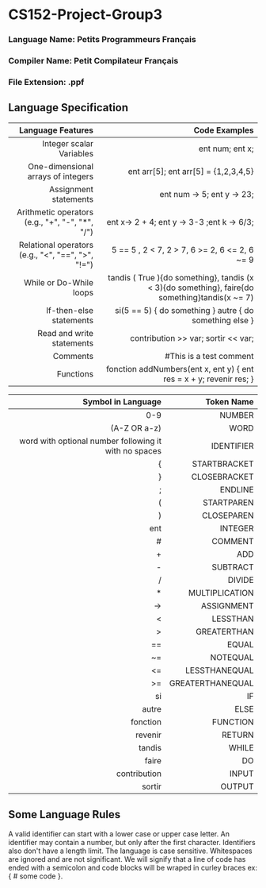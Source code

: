 # CS152-Project-Group3

### Language Name: Petits Programmeurs Français

### Compiler Name: Petit Compilateur Français

### File Extension: .ppf

## Language Specification

| Language Features | Code Examples |
| -----------------:| -------------:|
| Integer scalar Variables | ent num; ent x;| 
| One-dimensional arrays of integers | ent arr[5]; ent arr[5] = {1,2,3,4,5}|
| Assignment statements | ent num -> 5; ent y -> 23; |
| Arithmetic operators (e.g., "+", "-", "*", "/") |ent x-> 2 + 4; ent y -> 3-3 ;ent k -> 6/3; |
| Relational operators (e.g., "<", "==", ">", "!=") | 5 == 5 , 2 < 7, 2 > 7, 6 >= 2, 6 <= 2, 6 ~= 9|
| While or Do-While loops | tandis ( True ){do something}, tandis (x < 3){do something}, faire{do something}tandis(x ~= 7)|
| If-then-else statements | si(5 == 5) { do something } autre { do something else } |
| Read and write statements | contribution >> var; sortir << var;|
| Comments | #This is a test comment |
| Functions | fonction addNumbers(ent x, ent y) { ent res = x + y; revenir res; } |

| Symbol in Language | Token Name |
| -----------------:| -------------:|
| 0-9 | NUMBER |
| (A-Z OR a-z) | WORD |
| word with optional number following it with no spaces | IDENTIFIER | 
| { | STARTBRACKET |
| } | CLOSEBRACKET |
| ; | ENDLINE |
| ( | STARTPAREN |
| ) | CLOSEPAREN |
| ent | INTEGER |
| # | COMMENT |
| + | ADD |
| - | SUBTRACT |
| / | DIVIDE |
| * | MULTIPLICATION |
| -> | ASSIGNMENT |
| < | LESSTHAN |
| > | GREATERTHAN |
| == | EQUAL |
| ~= | NOTEQUAL |
| <= | LESSTHANEQUAL |
| >= | GREATERTHANEQUAL |
| si | IF |
| autre | ELSE |
| fonction | FUNCTION |
| revenir | RETURN |
| tandis | WHILE |
| faire | DO| 
| contribution | INPUT |
| sortir | OUTPUT |

## Some Language Rules
  A valid identifier can start with a lower case or upper case letter. An identifier may contain a number, but only after the first character. Identifiers also don't have a length limit. The language is case sensitive. Whitespaces are ignored and are not significant. We will signify that a line of code has ended with a semicolon and code blocks will be wraped in curley braces ex: { # some code }.
